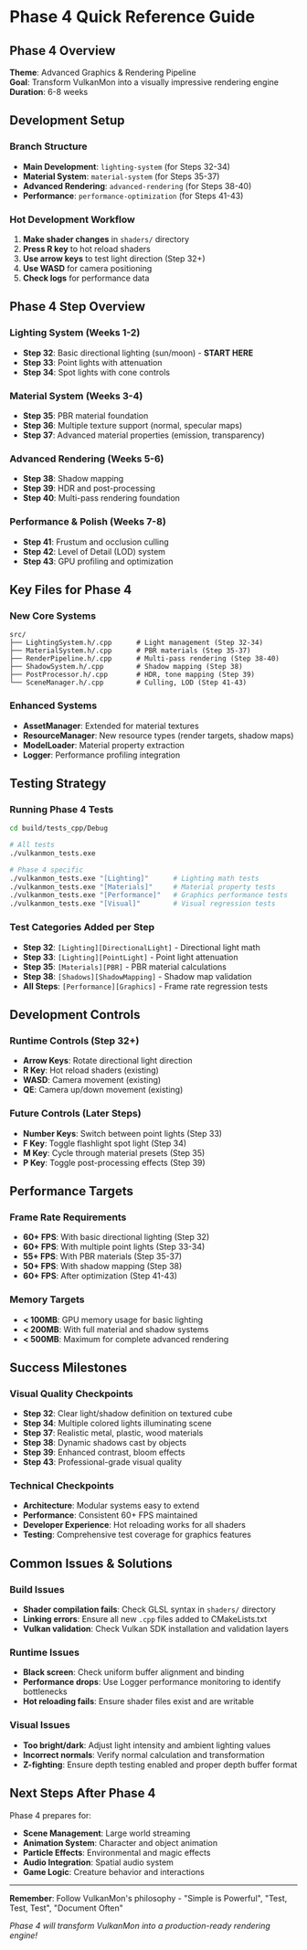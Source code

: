 # Phase 4 Quick Reference Guide

## Phase 4 Overview
**Theme**: Advanced Graphics & Rendering Pipeline  
**Goal**: Transform VulkanMon into a visually impressive rendering engine  
**Duration**: 6-8 weeks  

## Development Setup

### Branch Structure
- **Main Development**: `lighting-system` (for Steps 32-34)  
- **Material System**: `material-system` (for Steps 35-37)
- **Advanced Rendering**: `advanced-rendering` (for Steps 38-40)
- **Performance**: `performance-optimization` (for Steps 41-43)

### Hot Development Workflow
1. **Make shader changes** in `shaders/` directory
2. **Press R key** to hot reload shaders
3. **Use arrow keys** to test light direction (Step 32+)
4. **Use WASD** for camera positioning
5. **Check logs** for performance data

## Phase 4 Step Overview

### Lighting System (Weeks 1-2)
- **Step 32**: Basic directional lighting (sun/moon) - **START HERE**
- **Step 33**: Point lights with attenuation  
- **Step 34**: Spot lights with cone controls

### Material System (Weeks 3-4)  
- **Step 35**: PBR material foundation
- **Step 36**: Multiple texture support (normal, specular maps)
- **Step 37**: Advanced material properties (emission, transparency)

### Advanced Rendering (Weeks 5-6)
- **Step 38**: Shadow mapping
- **Step 39**: HDR and post-processing
- **Step 40**: Multi-pass rendering foundation

### Performance & Polish (Weeks 7-8)
- **Step 41**: Frustum and occlusion culling  
- **Step 42**: Level of Detail (LOD) system
- **Step 43**: GPU profiling and optimization

## Key Files for Phase 4

### New Core Systems
```
src/
├── LightingSystem.h/.cpp      # Light management (Step 32-34)
├── MaterialSystem.h/.cpp      # PBR materials (Step 35-37)  
├── RenderPipeline.h/.cpp      # Multi-pass rendering (Step 38-40)
├── ShadowSystem.h/.cpp        # Shadow mapping (Step 38)
├── PostProcessor.h/.cpp       # HDR, tone mapping (Step 39)
└── SceneManager.h/.cpp        # Culling, LOD (Step 41-43)
```

### Enhanced Systems
- **AssetManager**: Extended for material textures
- **ResourceManager**: New resource types (render targets, shadow maps)
- **ModelLoader**: Material property extraction  
- **Logger**: Performance profiling integration

## Testing Strategy

### Running Phase 4 Tests
```bash
cd build/tests_cpp/Debug

# All tests
./vulkanmon_tests.exe

# Phase 4 specific
./vulkanmon_tests.exe "[Lighting]"      # Lighting math tests
./vulkanmon_tests.exe "[Materials]"     # Material property tests
./vulkanmon_tests.exe "[Performance]"   # Graphics performance tests
./vulkanmon_tests.exe "[Visual]"        # Visual regression tests
```

### Test Categories Added per Step
- **Step 32**: `[Lighting][DirectionalLight]` - Directional light math
- **Step 33**: `[Lighting][PointLight]` - Point light attenuation  
- **Step 35**: `[Materials][PBR]` - PBR material calculations
- **Step 38**: `[Shadows][ShadowMapping]` - Shadow map validation
- **All Steps**: `[Performance][Graphics]` - Frame rate regression tests

## Development Controls

### Runtime Controls (Step 32+)
- **Arrow Keys**: Rotate directional light direction
- **R Key**: Hot reload shaders (existing)
- **WASD**: Camera movement (existing)
- **QE**: Camera up/down movement (existing)

### Future Controls (Later Steps)
- **Number Keys**: Switch between point lights (Step 33)
- **F Key**: Toggle flashlight spot light (Step 34)  
- **M Key**: Cycle through material presets (Step 35)
- **P Key**: Toggle post-processing effects (Step 39)

## Performance Targets

### Frame Rate Requirements
- **60+ FPS**: With basic directional lighting (Step 32)
- **60+ FPS**: With multiple point lights (Step 33-34)
- **55+ FPS**: With PBR materials (Step 35-37)
- **50+ FPS**: With shadow mapping (Step 38)
- **60+ FPS**: After optimization (Step 41-43)

### Memory Targets
- **< 100MB**: GPU memory usage for basic lighting
- **< 200MB**: With full material and shadow systems
- **< 500MB**: Maximum for complete advanced rendering

## Success Milestones

### Visual Quality Checkpoints
- **Step 32**: Clear light/shadow definition on textured cube
- **Step 34**: Multiple colored lights illuminating scene  
- **Step 37**: Realistic metal, plastic, wood materials
- **Step 38**: Dynamic shadows cast by objects
- **Step 39**: Enhanced contrast, bloom effects
- **Step 43**: Professional-grade visual quality

### Technical Checkpoints
- **Architecture**: Modular systems easy to extend
- **Performance**: Consistent 60+ FPS maintained
- **Developer Experience**: Hot reloading works for all shaders
- **Testing**: Comprehensive test coverage for graphics features

## Common Issues & Solutions

### Build Issues
- **Shader compilation fails**: Check GLSL syntax in `shaders/` directory
- **Linking errors**: Ensure all new `.cpp` files added to CMakeLists.txt
- **Vulkan validation**: Check Vulkan SDK installation and validation layers

### Runtime Issues  
- **Black screen**: Check uniform buffer alignment and binding
- **Performance drops**: Use Logger performance monitoring to identify bottlenecks
- **Hot reloading fails**: Ensure shader files exist and are writable

### Visual Issues
- **Too bright/dark**: Adjust light intensity and ambient lighting values
- **Incorrect normals**: Verify normal calculation and transformation
- **Z-fighting**: Ensure depth testing enabled and proper depth buffer format

## Next Steps After Phase 4

Phase 4 prepares for:
- **Scene Management**: Large world streaming
- **Animation System**: Character and object animation  
- **Particle Effects**: Environmental and magic effects
- **Audio Integration**: Spatial audio system
- **Game Logic**: Creature behavior and interactions

---

**Remember**: Follow VulkanMon's philosophy - "Simple is Powerful", "Test, Test, Test", "Document Often"

*Phase 4 will transform VulkanMon into a production-ready rendering engine!*